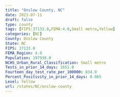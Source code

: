 ```yaml
---
title: "Onslow County, NC"
date: 2021-07-11
draft: false
type: county
tags: [FIPS:37133.0,FEMA:4.0,Small metro,Yellow]
categories: [NC]
County: Onslow County
State: NC
FIPS: 37133.0
FEMA_Region: 4.0
Population: 197938.0
NCHS_Urban_Rural_Classification: Small metro
Tests_in_prior_14_days: 1651.0
Fourteen_day_test_rate_per_100000: 834.0
Percent_Positivity_in_prior_14_days: 0.065
Level: Yellow
url: /states/NC/onslow-county
---
```



